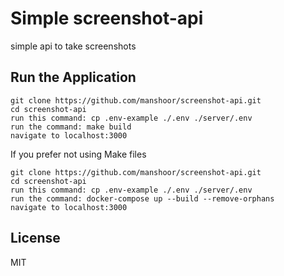 # Simple screenshot-api
simple api to take screenshots

## Run the Application

```
git clone https://github.com/manshoor/screenshot-api.git
cd screenshot-api
run this command: cp .env-example ./.env ./server/.env
run the command: make build
navigate to localhost:3000
```

If you prefer not using Make files

```
git clone https://github.com/manshoor/screenshot-api.git
cd screenshot-api
run this command: cp .env-example ./.env ./server/.env
run the command: docker-compose up --build --remove-orphans
navigate to localhost:3000
```

## License

MIT
